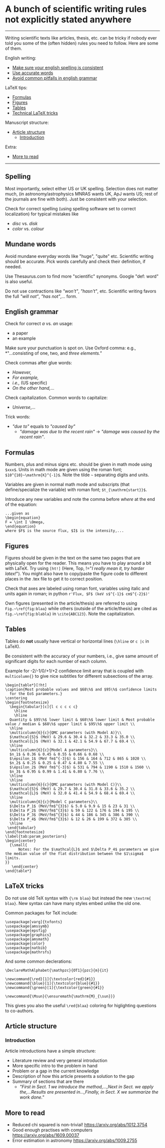 # A bunch of scientific writing rules not explicitly stated anywhere
---

Writing scientific texts like articles, thesis, etc. can be tricky if nobody ever told you some of the (often hidden) rules you need to follow. Here are some of them.

English writing:
* [Make sure your english spelling is consistent](#spelling)
* [Use accurate words](#mundane-words)
* [Avoid common pitfalls in english grammar](#english-grammar)

LaTeX tips:
* [Formulas](#formulas)
* [Figures](#figures)
* [Tables](#tables)
* [Technical LaTeX tricks](#latex-tricks)

Manuscript structure:
* [Article structure](#article-structure)
   * [Introduction](#introduction)

Extra:
* [More to read](#more-to-read)



--------------------------------------------------

## Spelling

Most importantly, select either US or UK spelling.
Selection does not matter much, (in astronomy/astrophysics MNRAS wants UK, ApJ wants US; rest of the journals are fine with both).
Just be consistent with your selection. 

Check for correct spelling (using spelling software set to correct localization) for typical mistakes like
- *disc* vs. *disk* 
- *color* vs. *colour*


## Mundane words

Avoid mundane everyday words like "huge", "quite" etc. 
Scientific writing should be accurate.
Pick words carefully and check their definition, if needed.

Use Thesaurus.com to find more "scientific" synonyms.
Google "def: word" is also useful.

Do not use contractions like *"won't"*, *"hasn't"*, etc. 
Scientific writing favors the full *"will not"*, *"has not"*,... form.


## English grammar

Check for correct *a* vs. *an* usage: 
- a paper
- an example

Make sure your punctuation is spot on.
Use Oxford comma: e.g., *"...consisting of one, two, and *three elements."*

Check commas after glue words:
- *However,*
- *For example,*
- *i.e.,* (US specific)
- *On the other hand,*...

Check capitalization.
Common words to capitalize:
- *Universe*,...

Trick words:
- *"due to"* equals to *"caused by"*
  - *"damage was due to the recent rain"* -> *"damage was caused by the recent rain"*.


## Formulas

Numbers, plus and minus signs etc. should be given in math mode using `$xxx$`.
Units in math mode are given using the roman font; `$10^{10}~\mathrm{K}^{-1}$`.
Note the tilde `~` separating digits and units.

Variables are given in normal math mode and subscripts (that define/specialize the variable) with roman font; `$t_{\mathrm{start}}$`.

Introduce any new variables and note the comma before *where* at the end of the equation:
```
...given as
\begin{equation}
F = \int I \Omega,
\end{equation}
where $F$ is the source flux, $I$ is the intensity,...
```

## Figures

Figures should be given in the text on the same two pages that are physically open for the reader.
This means you have to play around a bit with LaTeX. Try using `[ht!]` (Here, Top, !="*I really mean it, try harder latex!*").
You might also have to copy/paste the figure code to different places in the .tex file to get it to correct position.

Check that axes are labeled using roman font, variables using italic and units again in roman; in python `r'Flux, $F$ (keV s$^{-1}$ cm$^{-2}$)'`

Own figures (presented in the article/thesis) are referred to using `Fig.~\ref{fig:blaa}` while others (outside of the article/thesis) are cited as `fig.~\ref{fig:blabla}` in `\cite{ABC123}`. 
Note the capitalization.


## Tables

Tables do **not** usually have vertical or horizontal lines (`\hline` or `c |c` in LaTeX). 

Be consistent with the accuracy of your numbers, i.e., give same amount of significant digits for each number of each column.

Example for -2/-1/0/+1/+2 confidence limit array that is coupled with `multicolumn{}` to give nice subtitles for different  subsections of the array.
```
\begin{table*}[!ht]
\caption{Most probable values and $68\%$ and $95\%$ confidence limits
  for the EoS parameters.}
\centering
\begin{footnotesize}
  \begin{tabular}[c]{l c c c c c}
    \hline
    \hline
  Quantity & $95\%$ lower limit & $68\%$ lower limit & Most probable value / median & $68\%$ upper limit & $95\%$ upper limit \\
  \hline
  \multicolumn{6}{c}{QMC parameters (with Model A)}\\
  $\mathcal{S}$ (MeV) & 29.6 & 30.4 & 32.2 & 33.3 & 35.0 \\
  $\mathcal{L}$ (MeV) & 32.1 & 42.1 & 54.9 & 67.7 & 69.4 \\
  \hline
  \multicolumn{6}{c}{Model A parameters}\\
  $n_1$ & 0.36 & 0.45 & 0.55 & 0.66 & 0.68 \\
  $\epsilon_1$ (MeV fm$^{-3}$) & 156 & 164 & 712 & 865 & 1020 \\
  $n_2$ & 0.25 & 0.25 & 0.47 & 4.80 & 7.55 \\
  $\epsilon_2$ (MeV fm$^{-3}$) & 531 & 794 & 1190 & 1510 & 1560 \\
  $n_3$ & 0.95 & 0.99 & 1.41 & 6.80 & 7.76 \\
  \hline
  \hline
  \multicolumn{6}{c}{QMC parameters (with Model C)}\\
  $\mathcal{S}$ (MeV) & 29.7 & 30.4 & 31.8 & 33.6 & 35.2 \\
  $\mathcal{L}$ (MeV) & 32.0 & 41.4 & 54.9 & 68.4 & 69.4 \\
  \hline
  \multicolumn{6}{c}{Model C parameters}\\
  $\Delta P_1$ (MeV/fm$^{3}$) & 5.0 & 9.9 & 15 & 23 & 31 \\
  $\Delta P_2$ (MeV/fm$^{3}$) & 59 & 122 & 176 & 194 & 195 \\
  $\Delta P_3$ (MeV/fm$^{3}$) & 44 & 186 & 345 & 386 & 390 \\
  $\Delta P_4$ (MeV/fm$^{3}$) & 12 & 26 & 199 & 372 & 385 \\
  \hline
 \end{tabular}
\end{footnotesize}
\label{tab:param_posteriors}
\begin{center}
  {\small{
      Notes: For the $\mathcal{L}$ and $\Delta P_4$ parameters we give the median value of the flat distribution between the $1\sigma$ limits.
}}
   \end{center}
\end{table*}
```

## LaTeX tricks

Do not use old TeX syntax with `{\rm blaa}` but instead the new `\textrm{ blaa}`. New syntax can have many styles embed unlike the old one.

Common packages for TeX include:
```
\usepackage[varg]{txfonts}
\usepackage{amssymb}
\usepackage{epsfig}
\usepackage{graphics}
\usepackage{amsmath}
\usepackage{color}
\usepackage{natbib}
\usepackage{mathrsfs}
```

And some common declerations:
```
\DeclareMathAlphabet{\mathpzc}{OT1}{pzc}{m}{it}

\newcommand{\red}[1]{\textcolor{red}{#1}}
\newcommand{\blue}[1]{\textcolor{blue}{#1}}
\newcommand{\green}[1]{\textcolor{green}{#1}}

\newcommand{\Msun}{\ensuremath{\mathrm{M}_{\sun}}}
```
This gives you also the useful `\red{blaa}` coloring for higlighting questions to co-authors.

## Article structure

### Introduction

Article introductions have a simple structure:
* Literature review and very general introduction
* More specific intro to the problem in hand
* Problem or a gap in the current knowledge
* Description of how this article presents a solution to the gap
* Summary of sections that are there 
   - *"First in Sect. 1 we introduce the method,...,Next in Sect. we apply the,...Results are presented in...,Finally, in Sect. X we summarize the work done."*



## More to read

* Reduced chi squared is non-trivial! https://arxiv.org/abs/1012.3754
* Good enough practises with computers https://arxiv.org/abs/1609.00037
* Error estimation in astronomy https://arxiv.org/abs/1009.2755
